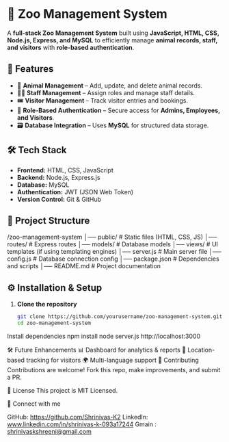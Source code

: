 # 🦁 Zoo Management System  

A **full-stack Zoo Management System** built using **JavaScript, HTML, CSS, Node.js, Express, and MySQL** to efficiently manage **animal records, staff, and visitors** with **role-based authentication**.

## 🚀 Features  
- 🐾 **Animal Management** – Add, update, and delete animal records.  
- 👨‍💼 **Staff Management** – Assign roles and manage staff details.  
- 🎟 **Visitor Management** – Track visitor entries and bookings.  
- 🔐 **Role-Based Authentication** – Secure access for **Admins, Employees, and Visitors**.  
- 🗃 **Database Integration** – Uses **MySQL** for structured data storage.  

## 🛠 Tech Stack  
- **Frontend:** HTML, CSS, JavaScript  
- **Backend:** Node.js, Express.js  
- **Database:** MySQL  
- **Authentication:** JWT (JSON Web Token)  
- **Version Control:** Git & GitHub  

## 📂 Project Structure  

/zoo-management-system
│── public/ # Static files (HTML, CSS, JS)
│── routes/ # Express routes
│── models/ # Database models
│── views/ # UI templates (if using templating engines)
│── server.js # Main server file
│── config.js # Database connection config
│── package.json # Dependencies and scripts
│── README.md # Project documentation



## ⚙️ Installation & Setup  
1. **Clone the repository**  
   ```sh
   git clone https://github.com/yourusername/zoo-management-system.git
   cd zoo-management-system

Install dependencies
npm install
node server.js
http://localhost:3000



🛠 Future Enhancements
📊 Dashboard for analytics & reports
📍 Location-based tracking for visitors
🌍 Multi-language support
🤝 Contributing
Contributions are welcome! Fork this repo, make improvements, and submit a PR.

📜 License
This project is MIT Licensed.

🔗 Connect with me

GitHub:  https://github.com/Shrinivas-K2
LinkedIn: www.linkedin.com/in/shrinivas-k-093a17244
Gmain : shrinivaskshreeni@gmail.com 




